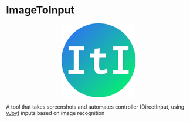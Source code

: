 # ImageToInput

<p align="center">
  <img src="logo.png" width="40%">
</p>

A tool that takes screenshots and automates controller (DirectInput, using [vJoy](https://sourceforge.net/projects/vjoystick/)) inputs based on image recognition